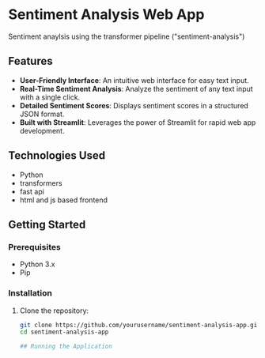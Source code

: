 # Sentiment Analysis Web App

Sentiment anaylsis using the transformer pipeline ("sentiment-analysis")

## Features

- **User-Friendly Interface**: An intuitive web interface for easy text input.
- **Real-Time Sentiment Analysis**: Analyze the sentiment of any text input with a single click.
- **Detailed Sentiment Scores**: Displays sentiment scores in a structured JSON format.
- **Built with Streamlit**: Leverages the power of Streamlit for rapid web app development.

## Technologies Used

- Python
- transformers
- fast api
- html and js based frontend 
## Getting Started

### Prerequisites

- Python 3.x
- Pip

### Installation

1. Clone the repository:
   ```bash
   git clone https://github.com/yourusername/sentiment-analysis-app.git
   cd sentiment-analysis-app

   ## Running the Application


